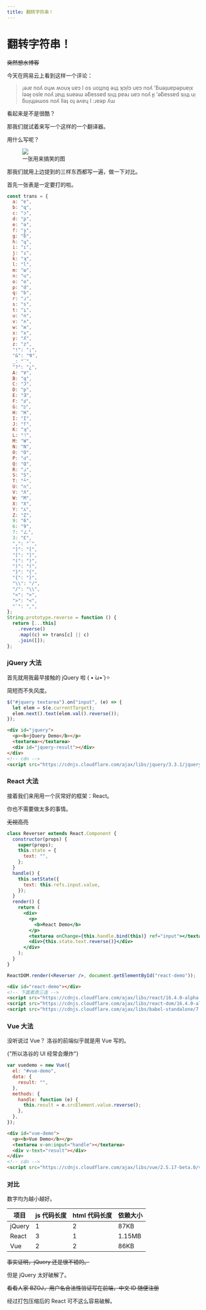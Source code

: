 ```yaml
---
title: 翻转字符串！
---
```


# 翻转字符串！

<script setup>
import VueMetadata from "@/components/metadata/Metadata.vue"
</script>

<vue-metadata author="swwind" time="2018-4-11" tags="jQuery,React,Vue">
</vue-metadata>

~~突然想水博客~~

今天在网易云上看到这样一个评论：

> ¡ǝɹɐ noʎ oɥʍ ʍouʞ uɐɔ I os uoʇʇnq ǝɥʇ ʞɔı̣lɔ uɐɔ noʎ 'ƃuǝʇuɐpǝpuɐı̣x lǝǝɟ oslɐ noʎ ʇɐɥʇ suɐǝɯ ǝƃɐssɐd sı̣ɥʇ pɐǝɹ uɐɔ noʎ ɟı̣ 'ǝƃɐssɐd sı̣ɥʇ uı̣ ƃuı̣ɥʇǝɯos noʎ llǝʇ oʇ ǝʌɐɥ I :ɹɐǝp ʎɯ

看起来是不是很酷？

那我们就试着来写一个这样的一个翻译器。

用什么写呢？

<figure>
  <img src="https://cdn.vijos.org/file/059e249ee4ab1314ac1f786ec5cee3e9fb164709" />
  <figcaption>一张用来搞笑的图</figcaption>
</figure>

那我们就用上边提到的三样东西都写一遍，做一下对比。

首先一张表是一定要打的啦。

```javascript
const trans = {
  a: "ɐ",
  b: "q",
  c: "ɔ",
  d: "p",
  e: "ǝ",
  f: "ɟ",
  g: "ƃ",
  h: "ɥ",
  i: "ı",
  j: "ɾ",
  k: "ʞ",
  l: "l",
  m: "ɯ",
  n: "u",
  o: "o",
  p: "d",
  q: "b",
  r: "ɹ",
  s: "s",
  t: "ʇ",
  u: "n",
  v: "ʌ",
  w: "ʍ",
  x: "x",
  y: "ʎ",
  z: "z",
  "!": "¡",
  "&": "⅋",
  _: "‾",
  "?": "¿",
  A: "∀",
  B: "q",
  C: "Ɔ",
  D: "p",
  E: "Ǝ",
  F: "Ⅎ",
  G: "פ",
  H: "H",
  I: "I",
  J: "ſ",
  K: "ʞ",
  L: "˥",
  M: "W",
  N: "N",
  O: "O",
  P: "Ԁ",
  Q: "Q",
  R: "ɹ",
  S: "S",
  T: "┴",
  U: "∩",
  V: "Λ",
  W: "M",
  X: "X",
  Y: "⅄",
  Z: "Z",
  9: "6",
  6: "9",
  7: "ㄥ",
  3: "Ɛ",
  ",": "`",
  "]": "[",
  "[": "]",
  "(": ")",
  ")": "(",
  "}": "{",
  "{": "}",
  "\\": "/",
  "/": "\\",
  "<": ">",
  ">": "<",
  "`": ",",
};
String.prototype.reverse = function () {
  return [...this]
    .reverse()
    .map((c) => trans[c] || c)
    .join([]);
};
```

### jQuery 大法

首先就用我最早接触的 jQuery 啦 ( • ̀ω•́ )✧

简短而不失风度。

```javascript
$("#jquery textarea").on("input", (e) => {
  let elem = $(e.currentTarget);
  elem.next().text(elem.val().reverse());
});
```

```html
<div id="jquery">
  <p><b>jQuery Demo</b></p>
  <textarea></textarea>
  <div id="jquery-result"></div>
</div>
<!-- cdn -->
<script src="https://cdnjs.cloudflare.com/ajax/libs/jquery/3.3.1/jquery.min.js"></script>
```

### React 大法

接着我们来用用一个灰常好的框架：React。

你也不需要做太多的事情。

~~无视高亮~~

```jsx
class Reverser extends React.Component {
  constructor(props) {
    super(props);
    this.state = {
      text: "",
    };
  }
  handle() {
    this.setState({
      text: this.refs.input.value,
    });
  }
  render() {
    return (
      <div>
        <p>
          <b>React Demo</b>
        </p>
        <textarea onChange={this.handle.bind(this)} ref="input"></textarea>
        <div>{this.state.text.reverse()}</div>
      </div>
    );
  }
}

ReactDOM.render(<Reverser />, document.getElementById("react-demo"));
```

```html
<div id="react-demo"></div>
<!-- 下面素质三连 -->
<script src="https://cdnjs.cloudflare.com/ajax/libs/react/16.4.0-alpha.0911da3/umd/react.production.min.js"></script>
<script src="https://cdnjs.cloudflare.com/ajax/libs/react-dom/16.4.0-alpha.0911da3/umd/react-dom.production.min.js"></script>
<script src="https://cdnjs.cloudflare.com/ajax/libs/babel-standalone/7.0.0-beta.3/babel.min.js"></script>
```

### Vue 大法

没听说过 Vue？
洛谷的前端似乎就是用 Vue 写的。

<p>
  <span class="truth" title="你知道的太多了">
    {"所以洛谷的 UI 经常会爆炸"}
  </span>
</p>

```javascript
var vuedemo = new Vue({
  el: "#vue-demo",
  data: {
    result: "",
  },
  methods: {
    handle: function (e) {
      this.result = e.srcElement.value.reverse();
    },
  },
});
```

```html
<div id="vue-demo">
  <p><b>Vue Demo</b></p>
  <textarea v-on:input="handle"></textarea>
  <div v-text="result"></div>
</div>
<!-- cdn -->
<script src="https://cdnjs.cloudflare.com/ajax/libs/vue/2.5.17-beta.0/vue.min.js"></script>
```

### 对比

数字均为越小越好。

| 项目   | js 代码长度 | html 代码长度 | 依赖大小 |
| ------ | ----------- | ------------- | -------- |
| jQuery | 1           | 2             | 87KB     |
| React  | 3           | 1             | 1.15MB   |
| Vue    | 2           | 2             | 86KB     |

~~事实证明，jQuery 还是很不错的。~~

但是 jQuery 太好破解了。

~~看看人家 BZOJ，用户名合法性验证写在前端，中文 ID 随便注册~~

经过打包压缩后的 React 可不这么容易破解。
